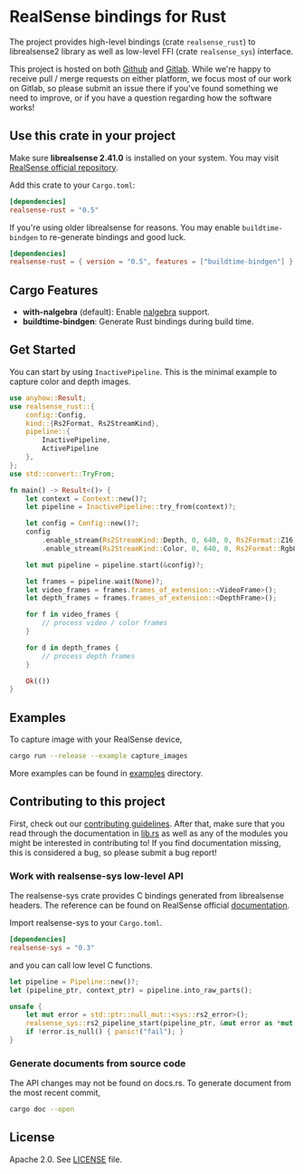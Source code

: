 # RealSense bindings for Rust

The project provides high-level bindings (crate `realsense_rust`) to librealsense2 library as well as low-level FFI
(crate `realsense_sys`) interface.

This project is hosted on both [Github](https://github.com/Tangram-Vision/realsense-rust) and
[Gitlab](https://gitlab.com/tangram-vision-oss/realsense-rust/). While we're happy to receive pull / merge requests on
either platform, we focus most of our work on Gitlab, so please submit an issue there if you've found something we need
to improve, or if you have a question regarding how the software works!

## Use this crate in your project

Make sure **librealsense 2.41.0** is installed on your system. You may visit [RealSense official
repository](https://github.com/IntelRealSense/librealsense).

Add this crate to your `Cargo.toml`:

```toml
[dependencies]
realsense-rust = "0.5"
```

If you're using older librealsense for reasons. You may enable
`buildtime-bindgen` to re-generate bindings and good luck.

```toml
[dependencies]
realsense-rust = { version = "0.5", features = ["buildtime-bindgen"] }
```

## Cargo Features

- **with-nalgebra** (default): Enable [nalgebra](https://github.com/rustsim/nalgebra) support.
- **buildtime-bindgen**: Generate Rust bindings during build time.

## Get Started

You can start by using `InactivePipeline`. This is the minimal example to capture color and depth images.

```rust
use anyhow::Result;
use realsense_rust::{
    config::Config,
    kind::{Rs2Format, Rs2StreamKind},
    pipeline::{
        InactivePipeline,
        ActivePipeline
    },
};
use std::convert::TryFrom;

fn main() -> Result<()> {
    let context = Context::new()?;
    let pipeline = InactivePipeline::try_from(context)?;

    let config = Config::new()?;
    config
        .enable_stream(Rs2StreamKind::Depth, 0, 640, 0, Rs2Format::Z16, 30)?
        .enable_stream(Rs2StreamKind::Color, 0, 640, 0, Rs2Format::Rgb8, 30)?;

    let mut pipeline = pipeline.start(&config)?;

    let frames = pipeline.wait(None)?;
    let video_frames = frames.frames_of_extension::<VideoFrame>();
    let depth_frames = frames.frames_of_extension::<DepthFrame>();

    for f in video_frames {
        // process video / color frames
    }

    for d in depth_frames {
        // process depth frames
    }

    Ok(())
}
```

## Examples

To capture image with your RealSense device,

```sh
cargo run --release --example capture_images
```

More examples can be found in [examples](examples) directory.

## Contributing to this project

First, check out our [contributing guidelines](CONTRIBUTING.md). After that, make sure that you read through the
documentation in [lib.rs](src/lib.rs) as well as any of the modules you might be interested in contributing to! If you
find documentation missing, this is considered a bug, so please submit a bug report!

### Work with realsense-sys low-level API

The realsense-sys crate provides C bindings generated from librealsense headers. The reference can be found on RealSense
official [documentation](https://github.com/IntelRealSense/librealsense/tree/master/doc).

Import realsense-sys to your `Cargo.toml`.

```toml
[dependencies]
realsense-sys = "0.3"
```
and you can call low level C functions.

```rust
let pipeline = Pipeline::new()?;
let (pipeline_ptr, context_ptr) = pipeline.into_raw_parts();

unsafe {
    let mut error = std::ptr::null_mut::<sys::rs2_error>();
    realsense_sys::rs2_pipeline_start(pipeline_ptr, &mut error as *mut _);
    if !error.is_null() { panic!("fail"); }
}
```

### Generate documents from source code

The API changes may not be found on docs.rs. To generate document from the most
recent commit,

```sh
cargo doc --open
```

## License

Apache 2.0. See [LICENSE](LICENSE) file.
